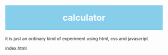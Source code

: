 # calculator
it is just an ordinary kind of experiment using html, css and javascript

index.html

<!DOCTYPE html>
<html lang="en">
    <meta charset="UTF-8">
    <meta http-equiv="X-UA-Compatible" content="IE=edge">
    <meta name="viewport" content="width=device-width, initial-scale=1.0">
    <title>calculator</title>
    <style>  
        h1 {  
            text-align: center;  
            padding: 23px;  
            background-color: skyblue;  
            color: white;  
            }  
          
        #clear{  
        width: 270px;  
        border: 3px solid gray;  
            border-radius: 3px;  
            padding: 20px;  
            background-color: red;  
        }  
          
        .formstyle  
        {  
        width: 300px;  
        height: 530px;  
        margin: auto;  
        border: 3px solid skyblue;  
        border-radius: 5px;  
        padding: 20px;  
        }  
          
          
          
        input  
        {  
        width: 20px;  
        background-color: green;  
        color: white;  
        border: 3px solid gray;  
            border-radius: 5px;  
            padding: 26px;  
            margin: 5px;  
            font-size: 15px;  
        }  
          
          
        #calc{  
        width: 250px;  
        border: 5px solid black;  
            border-radius: 3px;  
            padding: 20px;  
            margin: auto;  
        }  
          
    </style>  

</head>
<body>
    <h1> Calculator Program in JavaScript </h1>  
<div class= "formstyle">  
<form name = "form1">  
      
     
  <input id = "calc" type ="text" name = "answer"> <br> <br>  
 
  <input type = "button" value = "1" onclick = "form1.answer.value += '1' ">  
  <input type = "button" value = "2" onclick = "form1.answer.value += '2' ">  
  <input type = "button" value = "3" onclick = "form1.answer.value += '3' ">  
   <input type = "button" value = "+" onclick = "form1.answer.value += '+' ">  
  <br> <br>  
    
  <input type = "button" value = "4" onclick = "form1.answer.value += '4' ">  
  <input type = "button" value = "5" onclick = "form1.answer.value += '5' ">  
  <input type = "button" value = "6" onclick = "form1.answer.value += '6' ">  
  <input type = "button" value = "-" onclick = "form1.answer.value += '-' ">  
  <br> <br>  
    
  <input type = "button" value = "7" onclick = "form1.answer.value += '7' ">  
  <input type = "button" value = "8" onclick = "form1.answer.value += '8' ">  
  <input type = "button" value = "9" onclick = "form1.answer.value += '9' ">  
  <input type = "button" value = "*" onclick = "form1.answer.value += '*' ">  
  <br> <br>  
    
    
  <input type = "button" value = "/" onclick = "form1.answer.value += '/' ">  
  <input type = "button" value = "0" onclick = "form1.answer.value += '0' ">  
    <input type = "button" value = "." onclick = "form1.answer.value += '.' ">  
 
  <input type = "button" value = "=" onclick = "form1.answer.value = eval(form1.answer.value) ">  
  <br>   
  
  <input type = "button" value = "Clear All" onclick = "form1.answer.value = ' ' " id= "clear" >  
  <br>   
    
</form>  
</div>  
    
</body>
</html>
